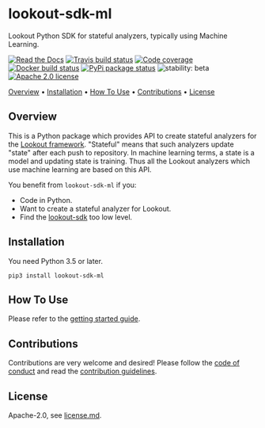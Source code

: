 # lookout-sdk-ml

Lookout Python SDK for stateful analyzers, typically using Machine Learning.

[![Read the Docs](https://img.shields.io/readthedocs/lookout-sdk-ml.svg)](https://readthedocs.org/projects/lookout-sdk-ml/)
[![Travis build status](https://travis-ci.com/src-d/lookout-sdk-ml.svg?branch=master)](https://travis-ci.com/src-d/lookout-sdk-ml)
[![Code coverage](https://codecov.io/github/src-d/lookout-sdk-ml/coverage.svg)](https://codecov.io/github/src-d/lookout-sdk-ml)
[![Docker build status](https://img.shields.io/docker/build/srcd/lookout-sdk-ml.svg)](https://hub.docker.com/r/srcd/lookout-sdk-ml)
[![PyPi package status](https://img.shields.io/pypi/v/lookout-sdk-ml.svg)](https://pypi.python.org/pypi/lookout-sdk-ml)
![stability: beta](https://svg-badge.appspot.com/badge/stability/beta?color=ff8000)
[![Apache 2.0 license](https://img.shields.io/badge/license-Apache%202.0-blue.svg)](https://opensource.org/licenses/Apache-2.0)

[Overview](#overview) • [Installation](#installation) • [How To Use](#how-to-use) • [Contributions](#contributions) • [License](#license)


## Overview

This is a Python package which provides API to create stateful analyzers for
the [Lookout framework](https://github.com/src-d/lookout).
"Stateful" means that such analyzers update "state" after each push to repository. In machine
learning terms, a state is a model and updating state is training.
Thus all the Lookout analyzers which use machine learning are based on this API.

You benefit from `lookout-sdk-ml` if you:

- Code in Python.
- Want to create a stateful analyzer for Lookout.
- Find the [lookout-sdk](https://github.com/src-d/lookout-sdk) too low level.


## Installation

You need Python 3.5 or later.

```
pip3 install lookout-sdk-ml
```

## How To Use

Please refer to the [getting started guide](docs/user/getting_started.md).

## Contributions

Contributions are very welcome and desired! Please follow the [code of conduct](docs/code_of_conduct.md)
and read the [contribution guidelines](docs/contributing.md).

## License

Apache-2.0, see [license.md](license.md).
